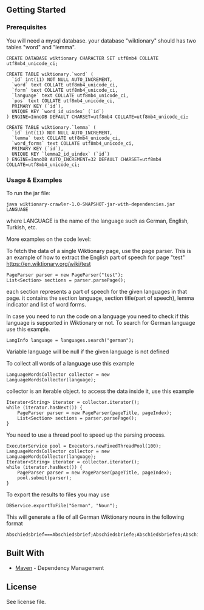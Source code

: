 
## Getting Started


### Prerequisites

You will need a mysql database. your database "wiktionary" should has two tables "word" and "lemma".

```
CREATE DATABASE wiktionary CHARACTER SET utf8mb4 COLLATE utf8mb4_unicode_ci;

CREATE TABLE wiktionary.`word` (
  `id` int(11) NOT NULL AUTO_INCREMENT,
  `word` text COLLATE utf8mb4_unicode_ci,
  `form` text COLLATE utf8mb4_unicode_ci,
  `language` text COLLATE utf8mb4_unicode_ci,
  `pos` text COLLATE utf8mb4_unicode_ci,
  PRIMARY KEY (`id`),
  UNIQUE KEY `word_id_uindex` (`id`)
) ENGINE=InnoDB DEFAULT CHARSET=utf8mb4 COLLATE=utf8mb4_unicode_ci;

CREATE TABLE wiktionary.`lemma` (
  `id` int(11) NOT NULL AUTO_INCREMENT,
  `lemma` text COLLATE utf8mb4_unicode_ci,
  `word_forms` text COLLATE utf8mb4_unicode_ci,
  PRIMARY KEY (`id`),
  UNIQUE KEY `lemma2_id_uindex` (`id`)
) ENGINE=InnoDB AUTO_INCREMENT=32 DEFAULT CHARSET=utf8mb4 COLLATE=utf8mb4_unicode_ci;
```

### Usage & Examples

To run the jar file:
```
java wiktionary-crawler-1.0-SNAPSHOT-jar-with-dependencies.jar LANGUAGE
```
where LANGUAGE is the name of the language such as German, English, Turkish, etc.

More examples on the code level:

To fetch the data of a single Wiktionary page, use the page parser. This is an example of how to extract the English part of speech for page "test" 
https://en.wiktionary.org/wiki/test

```
PageParser parser = new PageParser("test");
List<Section> sections = parser.parsePage();
```
each section represents a part of speech for the given languages in that page.
it contains the section language, section title(part of speech), lemma indicator and list of word forms.

In case you need to run the code on a language you need to check if this language is supported in Wiktionary or not.
To search for German language use this example.

```
LangInfo language = languages.search("german");
```
Variable language will be null if the given language is not defined

To collect all words of a language use this example

```
LanguageWordsCollector collector = new LanguageWordsCollector(language);
```

collector is an iterable object. to access the data inside it, use this example

```
Iterator<String> iterator = collector.iterator();
while (iterator.hasNext()) {
    PageParser parser = new PageParser(pageTitle, pageIndex);
    List<Section> sections = parser.parsePage();
}
```

You need to use a thread pool to speed up the parsing process.

```
ExecutorService pool = Executors.newFixedThreadPool(100);
LanguageWordsCollector collector = new LanguageWordsCollector(language);
Iterator<String> iterator = collector.iterator();
while (iterator.hasNext()) {
    PageParser parser = new PageParser(pageTitle, pageIndex);
    pool.submit(parser);
}
```


To export the results to files you may use 

```
DBService.exportToFile("German", "Noun");
```
This will generate a file of all German Wiktionary nouns in the following format

```
Abschiedsbrief===Abschiedsbrief;Abschiedsbriefe;Abschiedsbriefen;Abschiedsbriefes;Abschiedsbriefs
```

## Built With

* [Maven](https://maven.apache.org/) - Dependency Management

## License

See license file.
